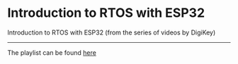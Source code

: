 # Introduction to RTOS with ESP32
Introduction to RTOS with ESP32 (from the series of videos by DigiKey)

---

The playlist can be found [here](https://www.youtube.com/playlist?list=PLEBQazB0HUyQ4hAPU1cJED6t3DU0h34bz)
